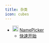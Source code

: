 ```yaml
---
title: 杂类
icon: cubes
---
```


- <img src="https://avatars.githubusercontent.com/u/202290706?s=200&v=4" width="20" height="20"/> [NamePicker](/miscellany/namepicker/index.md)
  - <i class="fa-solid fa-signs-post"></i> [快速开始](/miscellany/namepicker/get-started.md)